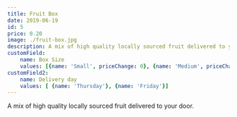 ```yaml
---
title: Fruit Box
date: 2019-06-19
id: 5
price: 0.20
image: ./fruit-box.jpg
description: A mix of high quality locally sourced fruit delivered to your door.
customField: 
    name: Box Size
    values: [{name: 'Small', priceChange: 0}, {name: 'Medium', priceChange: 5}, {name: 'Large', priceChange: 15.00}]
customField2: 
    name: Delivery day
    values: [ {name: 'Thursday'}, {name: 'Friday'}]
---
```


A mix of high quality locally sourced fruit delivered to your door.